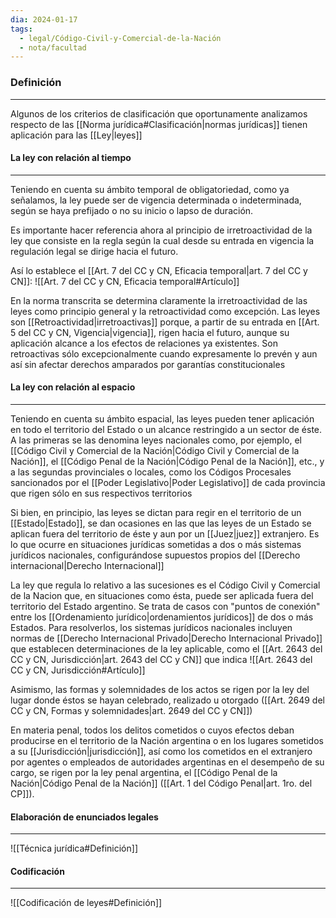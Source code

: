 ```yaml
---
dia: 2024-01-17
tags:
  - legal/Código-Civil-y-Comercial-de-la-Nación
  - nota/facultad
---
```

### Definición
---
Algunos de los criterios de clasificación que oportunamente analizamos respecto de las [[Norma jurídica#Clasificación|normas jurídicas]] tienen aplicación para las [[Ley|leyes]]

#### La ley con relación al tiempo
---
Teniendo en cuenta su ámbito temporal de obligatoriedad, como ya señalamos, la ley puede ser de vigencia determinada o indeterminada, según se haya prefijado o no su inicio o lapso de duración. 

Es importante hacer referencia ahora al principio de irretroactividad de la ley que consiste en la regla según la cual desde su entrada en vigencia la regulación legal se dirige hacia el futuro.

Así lo establece el [[Art. 7 del CC y CN, Eficacia temporal|art. 7 del CC y CN]]: 
![[Art. 7 del CC y CN, Eficacia temporal#Artículo]]

En la norma transcrita se determina claramente la irretroactividad de las leyes como principio general y la retroactividad como excepción. Las leyes son [[Retroactividad|irretroactivas]] porque, a partir de su entrada en [[Art. 5 del CC y CN, Vigencia|vigencia]], rigen hacia el futuro, aunque su aplicación alcance a los efectos de relaciones ya existentes. Son retroactivas sólo excepcionalmente cuando expresamente lo prevén y aun así sin afectar derechos amparados por garantías constitucionales

#### La ley con relación al espacio
---
Teniendo en cuenta su ámbito espacial, las leyes pueden tener aplicación en todo el territorio del Estado o un alcance restringido a un sector de éste. A las primeras se las denomina leyes nacionales como, por ejemplo, el [[Código Civil y Comercial de la Nación|Código Civil y Comercial de la Nación]], el [[Código Penal de la Nación|Código Penal de la Nación]], etc., y a las segundas provinciales o locales, como los Códigos Procesales sancionados por el [[Poder Legislativo|Poder Legislativo]] de cada provincia que rigen sólo en sus respectivos territorios

Si bien, en principio, las leyes se dictan para regir en el territorio de un [[Estado|Estado]], se dan ocasiones en las que las leyes de un Estado se aplican fuera del territorio de éste y aun por un [[Juez|juez]] extranjero. Es lo que ocurre en situaciones jurídicas sometidas a dos o más sistemas jurídicos nacionales, configurándose supuestos propios del [[Derecho internacional|Derecho Internacional]]

La ley que regula lo relativo a las sucesiones es el Código Civil y Comercial de la Nacion que, en situaciones como ésta, puede ser aplicada fuera del territorio del Estado argentino. Se trata de casos con "puntos de conexión" entre los [[Ordenamiento jurídico|ordenamientos jurídicos]] de dos o más Estados. Para resolverlos, los sistemas jurídicos nacionales incluyen normas de [[Derecho Internacional Privado|Derecho Internacional Privado]] que establecen determinaciones de la ley aplicable, como el [[Art. 2643 del CC y CN, Jurisdicción|art. 2643 del CC y CN]] que indica 
![[Art. 2643 del CC y CN, Jurisdicción#Artículo]]

Asimismo, las formas y solemnidades de los actos se rigen por la ley del lugar donde éstos se hayan celebrado, realizado u otorgado ([[Art. 2649 del CC y CN, Formas y solemnidades|art. 2649 del CC y CN]])

En materia penal, todos los delitos cometidos o cuyos efectos deban producirse en el territorio de la Nación argentina o en los lugares sometidos a su [[Jurisdicción|jurisdicción]], así como los cometidos en el extranjero por agentes o empleados de autoridades argentinas en el desempeño de su cargo, se rigen por la ley penal argentina, el [[Código Penal de la Nación|Código Penal de la Nación]] ([[Art. 1 del Código Penal|art. 1ro. del CP]]).

#### Elaboración de enunciados legales
---
![[Técnica jurídica#Definición]]

#### Codificación
---
![[Codificación de leyes#Definición]]